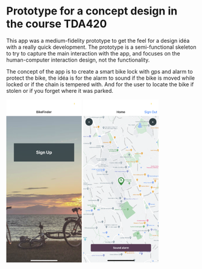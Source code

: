 # Prototype for a concept design in the course TDA420

This app was a medium-fidelity prototype to get the feel for a design idéa with a really quick development.
The prototype is a semi-functional skeleton to try to capture the main interaction with the app, and focuses on the human-computer interaction design, not the functionality.

The concept of the app is to create a smart bike lock with gps and alarm to protect the bike, the idéa is for the alarm to sound if the bike is moved while locked or if the chain is tempered with. And for the user to locate the bike if stolen or if you forget where it was parked.

<img src="https://github.com/alexbodin/TDA420/raw/master/app/assets/Screenshot_LandingScreen.png" alt="Screenshot of Landing screen" width="200"/>
<img src="https://github.com/alexbodin/TDA420/raw/master/app/assets/Screenshot_MainScreen.png" alt="Screenshot of Main screen" width="200"/>
